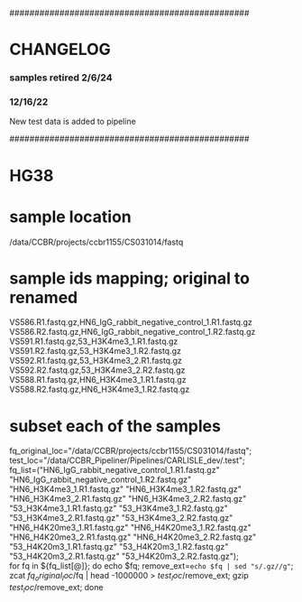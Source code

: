 ################################################

# CHANGELOG

### samples retired 2/6/24

<!-- VS589.R1.fastq.gz,HN6_H3K4me3_2.R1.fastq.gz
VS589.R2.fastq.gz,HN6_H3K4me3_2.R2.fastq.gz
VS594.R1.fastq.gz,HN6_H4K20me3_1.R1.fastq.gz
VS594.R2.fastq.gz,HN6_H4K20me3_1.R2.fastq.gz
VS595.R1.fastq.gz,HN6_H4K20me3_2.R1.fastq.gz
VS595.R2.fastq.gz,HN6_H4K20me3_2.R2.fastq.gz
VS597.R1.fastq.gz,53_H4K20m3_1.R1.fastq.gz
VS597.R2.fastq.gz,53_H4K20m3_1.R2.fastq.gz
VS598.R1.fastq.gz,53_H4K20m3_2.R1.fastq.gz -->

### 12/16/22

New test data is added to pipeline

################################################

# HG38

# sample location

/data/CCBR/projects/ccbr1155/CS031014/fastq

# sample ids mapping; original to renamed

VS586.R1.fastq.gz,HN6_IgG_rabbit_negative_control_1.R1.fastq.gz
VS586.R2.fastq.gz,HN6_IgG_rabbit_negative_control_1.R2.fastq.gz
VS591.R1.fastq.gz,53_H3K4me3_1.R1.fastq.gz
VS591.R2.fastq.gz,53_H3K4me3_1.R2.fastq.gz
VS592.R1.fastq.gz,53_H3K4me3_2.R1.fastq.gz
VS592.R2.fastq.gz,53_H3K4me3_2.R2.fastq.gz
VS588.R1.fastq.gz,HN6_H3K4me3_1.R1.fastq.gz
VS588.R2.fastq.gz,HN6_H3K4me3_1.R2.fastq.gz

# subset each of the samples

fq_original_loc="/data/CCBR/projects/ccbr1155/CS031014/fastq";\
test_loc="/data/CCBR_Pipeliner/Pipelines/CARLISLE_dev/.test";\
fq_list=("HN6_IgG_rabbit_negative_control_1.R1.fastq.gz" "HN6_IgG_rabbit_negative_control_1.R2.fastq.gz" "HN6_H3K4me3_1.R1.fastq.gz" "HN6_H3K4me3_1.R2.fastq.gz" "HN6_H3K4me3_2.R1.fastq.gz" "HN6_H3K4me3_2.R2.fastq.gz" "53_H3K4me3_1.R1.fastq.gz" "53_H3K4me3_1.R2.fastq.gz" "53_H3K4me3_2.R1.fastq.gz" "53_H3K4me3_2.R2.fastq.gz" "HN6_H4K20me3_1.R1.fastq.gz" "HN6_H4K20me3_1.R2.fastq.gz" "HN6_H4K20me3_2.R1.fastq.gz" "HN6_H4K20me3_2.R2.fastq.gz" "53_H4K20m3_1.R1.fastq.gz" "53_H4K20m3_1.R2.fastq.gz" "53_H4K20m3_2.R1.fastq.gz" "53_H4K20m3_2.R2.fastq.gz");\
for fq in ${fq_list[@]}; do echo $fq; remove_ext=`echo $fq | sed "s/.gz//g"`; zcat $fq_original_loc/$fq | head -1000000 > $test_loc/$remove_ext; gzip $test_loc/$remove_ext; done
